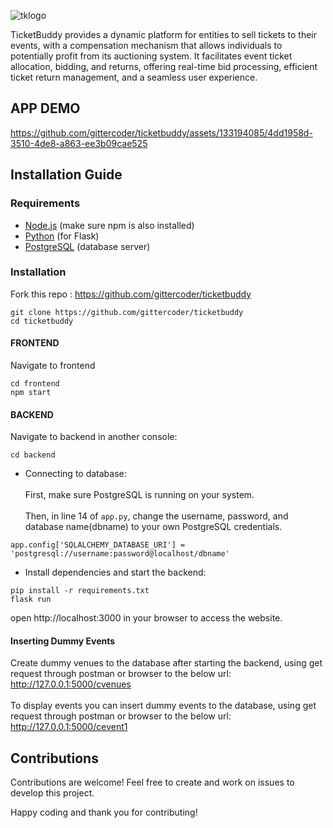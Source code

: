 ![tklogo](https://github.com/gittercoder/ticketbuddy/assets/133194085/68cf593e-8eeb-4a22-93bc-676a73e3c647)

TicketBuddy provides a dynamic platform for entities to sell tickets to their events, with a compensation mechanism that allows individuals to potentially profit from its auctioning system. It facilitates event ticket allocation, bidding, and returns, offering real-time bid processing, efficient ticket return management, and a seamless user experience.

## APP DEMO

https://github.com/gittercoder/ticketbuddy/assets/133194085/4dd1958d-3510-4de8-a863-ee3b09cae525

## Installation Guide

### Requirements

- [Node.js](https://nodejs.org/) (make sure npm is also installed)
- [Python](https://www.python.org/) (for Flask)
- [PostgreSQL](https://www.postgresql.org/) (database server)

### Installation

Fork this repo : https://github.com/gittercoder/ticketbuddy

```shell
git clone https://github.com/gittercoder/ticketbuddy
cd ticketbuddy
```

#### FRONTEND

Navigate to frontend

```shell
cd frontend
npm start
```

#### BACKEND

Navigate to backend in another console:

```shell
cd backend
```

- Connecting to database:<br/><br/>
  First, make sure PostgreSQL is running on your system.<br/><br/>
  Then, in line 14 of `app.py`, change the username, password, and database name(dbname) to your own PostgreSQL credentials.<br/>

```shell
app.config['SQLALCHEMY_DATABASE_URI'] = 'postgresql://username:password@localhost/dbname'
```

- Install dependencies and start the backend:

```shell
pip install -r requirements.txt
flask run
```

open http://localhost:3000 in your browser to access the website.
<br/>

#### Inserting Dummy Events

Create dummy venues to the database after starting the backend, using get request through postman or browser to the below url:<br>
http://127.0.0.1:5000/cvenues<br><br>
To display events you can insert dummy events to the database, using get request through postman or browser to the below url:<br>
http://127.0.0.1:5000/cevent1

## Contributions

Contributions are welcome! Feel free to create and work on issues to develop this project.

Happy coding and thank you for contributing!
